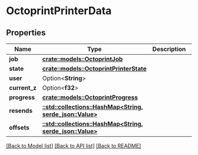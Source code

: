 # OctoprintPrinterData

## Properties

Name | Type | Description | Notes
------------ | ------------- | ------------- | -------------
**job** | [**crate::models::OctoprintJob**](OctoprintJob.md) |  | 
**state** | [**crate::models::OctoprintPrinterState**](OctoprintPrinterState.md) |  | 
**user** | Option<**String**> |  | [optional]
**current_z** | Option<**f32**> |  | [optional]
**progress** | [**crate::models::OctoprintProgress**](OctoprintProgress.md) |  | 
**resends** | [**::std::collections::HashMap<String, serde_json::Value>**](serde_json::Value.md) |  | 
**offsets** | [**::std::collections::HashMap<String, serde_json::Value>**](serde_json::Value.md) |  | 

[[Back to Model list]](../README.md#documentation-for-models) [[Back to API list]](../README.md#documentation-for-api-endpoints) [[Back to README]](../README.md)


